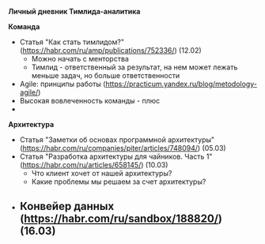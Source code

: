 ****Личный дневник Тимлида-аналитика****

**Команда**
- Статья "Как стать тимлидом?" (https://habr.com/ru/amp/publications/752336/) (12.02)
  - Можно начать с менторства
  - Тимлид - ответственный за результат, на нем может лежать меньше задач, но больше ответственности
-   Agile: принципы работы (https://practicum.yandex.ru/blog/metodology-agile/)
  - Высокая вовлеченность команды - плюс
  - 


**Архитектура**
- Статья "Заметки об основах программной архитектуры" (https://habr.com/ru/companies/piter/articles/748094/) (05.03)   
- Статья "Разработка архитектуры для чайников. Часть 1" (https://habr.com/ru/articles/658145/)  (10.03)
  - Что клиент хочет от нашей архитектуры?
  - Какие проблемы мы решаем за счет архитектуры?
- Конвейер данных (https://habr.com/ru/sandbox/188820/) (16.03)
  - 

